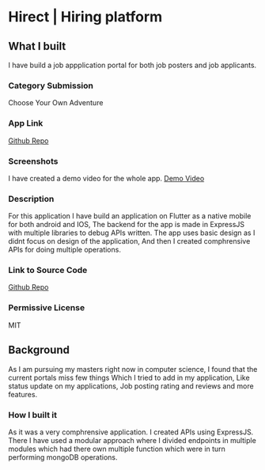 # Hirect | Hiring platform

## What I built

I have build a job appplication portal for both job posters and job applicants.

### Category Submission

Choose Your Own Adventure

### App Link

[Github Repo](https://github.com/pranjaljain0/hirect-mongodb-atlas-hackathon)

### Screenshots

I have created a demo video for the whole app.
[Demo Video](https://drive.google.com/file/d/1muHczWR92O0NEIhZsEK5KYj4fGMuQmWV/view?usp=share_link)

### Description

For this application I have build an application on Flutter as a native mobile for both android and IOS, The backend for the app is made in ExpressJS with multiple libraries to debug APIs written. The app uses basic design as I didnt focus on design of the application, And then I created comphrensive APIs for doing multiple operations.

### Link to Source Code

[Github Repo](https://github.com/pranjaljain0/hirect-mongodb-atlas-hackathon)

### Permissive License

MIT

## Background

As I am pursuing my masters right now in computer science, I found that the current portals miss few things Which I tried to add in my application, Like status update on my applications, Job posting rating and reviews and more features.

### How I built it

As it was a very comphrensive application. I created APIs using ExpressJS. There I have used a modular approach where I divided endpoints in multiple modules which had there own multiple function which were in turn performing mongoDB operations.
